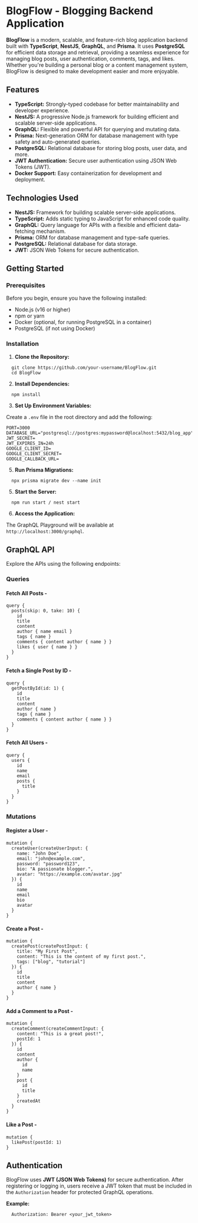 # BlogFlow - Blogging Backend Application

**BlogFlow** is a modern, scalable, and feature-rich blog application backend built with **TypeScript**, **NestJS**, **GraphQL**, and **Prisma**. It uses **PostgreSQL** for efficient data storage and retrieval, providing a seamless experience for managing blog posts, user authentication, comments, tags, and likes. Whether you're building a personal blog or a content management system, BlogFlow is designed to make development easier and more enjoyable.

## Features

- **TypeScript:** Strongly-typed codebase for better maintainability and developer experience.
- **NestJS:** A progressive Node.js framework for building efficient and scalable server-side applications.
- **GraphQL:** Flexible and powerful API for querying and mutating data.
- **Prisma:** Next-generation ORM for database management with type safety and auto-generated queries.
- **PostgreSQL:** Relational database for storing blog posts, user data, and more.
- **JWT Authentication:** Secure user authentication using JSON Web Tokens (JWT).
- **Docker Support:** Easy containerization for development and deployment.

## Technologies Used

- **NestJS:** Framework for building scalable server-side applications.
- **TypeScript:** Adds static typing to JavaScript for enhanced code quality.
- **GraphQL:** Query language for APIs with a flexible and efficient data-fetching mechanism.
- **Prisma:** ORM for database management and type-safe queries.
- **PostgreSQL:** Relational database for data storage.
- **JWT:** JSON Web Tokens for secure authentication.

## Getting Started

### Prerequisites

Before you begin, ensure you have the following installed:

- Node.js (v16 or higher)
- npm or yarn
- Docker (optional, for running PostgreSQL in a container)
- PostgreSQL (if not using Docker)

### Installation
1. **Clone the Repository:**
```
  git clone https://github.com/your-username/BlogFlow.git
  cd BlogFlow
```

2. **Install Dependencies:**
```
  npm install
```

3. **Set Up Environment Variables:**

Create a `.env` file in the root directory and add the following:
```
PORT=3000
DATABASE_URL="postgresql://postgres:mypassword@localhost:5432/blog_app"
JWT_SECRET=
JWT_EXPIRES_IN=24h
GOOGLE_CLIENT_ID=
GOOGLE_CLIENT_SECRET=
GOOGLE_CALLBACK_URL=
```
5. **Run Prisma Migrations:**
```
  npx prisma migrate dev --name init
```

5. **Start the Server:**
```
  npm run start / nest start
```

6. **Access the Application:**

The GraphQL Playground will be available at `http://localhost:3000/graphql`.

## GraphQL API

Explore the APIs using the following endpoints:

### Queries

#### Fetch All Posts -
  ```
  query {
    posts(skip: 0, take: 10) {
      id
      title
      content
      author { name email }
      tags { name }
      comments { content author { name } }
      likes { user { name } }
    }
  }
  ```

#### Fetch a Single Post by ID -
  ```
  query {
    getPostById(id: 1) {
      id
      title
      content
      author { name }
      tags { name }
      comments { content author { name } }
    }
  }
  ```

#### Fetch All Users -
  ```
  query {
    users {
      id
      name
      email
      posts {
        title
      }
    }
  }
  ```

### Mutations
#### Register a User -
  ```
  mutation {
    createUser(createUserInput: {
      name: "John Doe",
      email: "john@example.com",
      password: "password123",
      bio: "A passionate blogger.",
      avatar: "https://example.com/avatar.jpg"
    }) {
      id
      name
      email
      bio
      avatar
    }
  }
  ```

#### Create a Post -
  ```
  mutation {
    createPost(createPostInput: {
      title: "My First Post",
      content: "This is the content of my first post.",
      tags: ["blog", "tutorial"]
    }) {
      id
      title
      content
      author { name }
    }
  }
  ```

#### Add a Comment to a Post -
  ```
  mutation {
    createComment(createCommentInput: {
      content: "This is a great post!",
      postId: 1
    }) {
      id
      content
      author {
        id
        name
      }
      post {
        id
        title
      }
      createdAt
    }
  }
  ```

#### Like a Post -
  ```
  mutation {
    likePost(postId: 1)
  }
  ```

## Authentication

BlogFlow uses **JWT (JSON Web Tokens)** for secure authentication. After registering or logging in, users receive a JWT token that must be included in the `Authorization` header for protected GraphQL operations.

**Example:**
```
  Authorization: Bearer <your_jwt_token>
```
